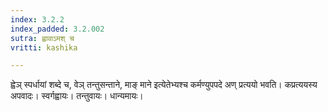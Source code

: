 ```yaml
---
index: 3.2.2
index_padded: 3.2.002
sutra: ह्वावाऽमश् च
vritti: kashika

---
```

ह्वेञ् स्पर्धायां शब्दे च, वेञ् तन्तुसन्ताने, माङ् माने इत्येतेभ्यश्च कर्मण्युपपदे अण् प्रत्ययो भवति। कप्रत्ययस्य अपवादः। स्वर्गह्वायः। तन्तुवायः। धान्यमायः।